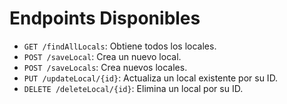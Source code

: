 # Endpoints Disponibles

- `GET /findAllLocals`: Obtiene todos los locales.
- `POST /saveLocal`: Crea un nuevo local.
- `POST /saveLocals`: Crea nuevos locales.
- `PUT /updateLocal/{id}`: Actualiza un local existente por su ID.
- `DELETE /deleteLocal/{id}`: Elimina un local por su ID.
